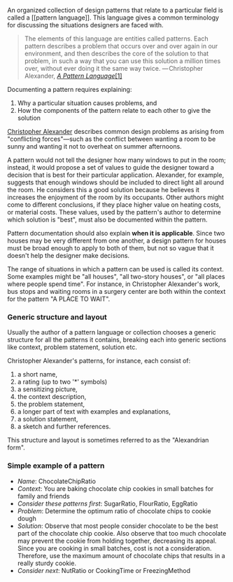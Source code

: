 An organized collection of design patterns that relate to a particular field is called a [[pattern language]]. This language gives a common terminology for discussing the situations designers are faced with.

> The elements of this language are entities called patterns. Each pattern describes a problem that occurs over and over again in our environment, and then describes the core of the solution to that problem, in such a way that you can use this solution a million times over, without ever doing it the same way twice. — Christopher Alexander, _[A Pattern Language](https://en.wikipedia.org/wiki/A_Pattern_Language "A Pattern Language")_[[1]](https://en.wikipedia.org/wiki/Design_pattern#cite_note-Alexander,_A_Pattern_Language-1)

Documenting a pattern requires explaining: 

1. Why a particular situation causes problems, and 
2. How the components of the pattern relate to each other to give the solution 

[Christopher Alexander](https://en.wikipedia.org/wiki/Christopher_Alexander "Christopher Alexander") describes common design problems as arising from "conflicting forces"—such as the conflict between wanting a room to be sunny and wanting it not to overheat on summer afternoons. 

A pattern would not tell the designer how many windows to put in the room; instead, it would propose a set of values to guide the designer toward a decision that is best for their particular application. Alexander, for example, suggests that enough windows should be included to direct light all around the room. He considers this a good solution because he believes it increases the enjoyment of the room by its occupants. Other authors might come to different conclusions, if they place higher value on heating costs, or material costs. These values, used by the pattern's author to determine which solution is "best", must also be documented within the pattern.

Pattern documentation should also explain **when it is applicable**. Since two houses may be very different from one another, a design pattern for houses must be broad enough to apply to both of them, but not so vague that it doesn't help the designer make decisions.

The range of situations in which a pattern can be used is called its context. Some examples might be "all houses", "all two-story houses", or "all places where people spend time". For instance, in Christopher Alexander's work, bus stops and waiting rooms in a surgery center are both within the context for the pattern "A PLACE TO WAIT".

### Generic structure and layout

Usually the author of a pattern language or collection chooses a generic structure for all the patterns it contains, breaking each into generic sections like context, problem statement, solution etc.

Christopher Alexander's patterns, for instance, each consist of:

1. a short name, 
2. a rating (up to two '*' symbols)
3. a sensitizing picture, 
4. the context description, 
5. the problem statement,
6. a longer part of text with examples and explanations, 
7. a solution statement, 
8. a sketch and further references. 

This structure and layout is sometimes referred to as the "Alexandrian form".
### Simple example of a pattern

- _Name_: ChocolateChipRatio
- _Context_: You are baking chocolate chip cookies in small batches for family and friends
- _Consider these patterns first_: SugarRatio, FlourRatio, EggRatio
- _Problem_: Determine the optimum ratio of chocolate chips to cookie dough
- _Solution_: Observe that most people consider chocolate to be the best part of the chocolate chip cookie. Also observe that too much chocolate may prevent the cookie from holding together, decreasing its appeal. Since you are cooking in small batches, cost is not a consideration. Therefore, use the maximum amount of chocolate chips that results in a really sturdy cookie.
- _Consider next_: NutRatio or CookingTime or FreezingMethod